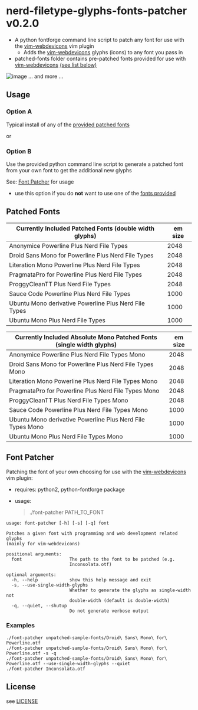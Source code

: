 nerd-filetype-glyphs-fonts-patcher v0.2.0
=========================================

* A python fontforge command line script to patch any font for use with the [vim-webdevicons](https://github.com/ryanoasis/vim-webdevicons) vim plugin
  * Adds the [vim-webdevicons](https://github.com/ryanoasis/vim-webdevicons) glyphs (icons) to any font you pass in
* patched-fonts folder contains pre-patched fonts provided for use with [vim-webdevicons](https://github.com/ryanoasis/vim-webdevicons) [(see list below)](#patched-fonts)

![image](https://github.com/ryanoasis/vim-webdevicons/wiki/screenshots/v0.3.4/fontforge-glyph-set-1.png)
... and more ...

## Usage

### Option A

Typical install of any of the [provided patched fonts](#patched-fonts)

or

### Option B

Use the provided python command line script to generate a patched font from your own font to get the additional new glyphs

See: [Font Patcher](#font-patcher) for usage

* use this option if you do __not__ want to use one of the [fonts provided](#patched-fonts)

## Patched Fonts

| Currently Included Patched Fonts (double width glyphs)      | em size  |
|-------------------------------------------------------------|----------|
| Anonymice Powerline Plus Nerd File Types                    |   2048   |
| Droid Sans Mono for Powerline Plus Nerd File Types          |   2048   |
| Literation Mono Powerline Plus Nerd File Types              |   2048   |
| PragmataPro for Powerline Plus Nerd File Types              |   2048   |
| ProggyCleanTT Plus Nerd File Types                          |   2048   |
| Sauce Code Powerline Plus Nerd File Types                   |   1000   |
| Ubuntu Mono derivative Powerline Plus Nerd File Types       |   1000   |
| Ubuntu Mono Plus Nerd File Types                            |   1000   |

| Currently Included Absolute Mono Patched Fonts (single width glyphs)| em size  |
|---------------------------------------------------------------------|----------|
| Anonymice Powerline Plus Nerd File Types Mono                       |   2048   |
| Droid Sans Mono for Powerline Plus Nerd File Types Mono             |   2048   |
| Literation Mono Powerline Plus Nerd File Types Mono                 |   2048   |
| PragmataPro for Powerline Plus Nerd File Types Mono                 |   2048   |
| ProggyCleanTT Plus Nerd File Types Mono                             |   2048   |
| Sauce Code Powerline Plus Nerd File Types Mono                      |   1000   |
| Ubuntu Mono derivative Powerline Plus Nerd File Types Mono          |   1000   |
| Ubuntu Mono Plus Nerd File Types Mono                               |   1000   |

## Font Patcher

Patching the font of your own choosing for use with the [vim-webdevicons](https://github.com/ryanoasis/vim-webdevicons) vim plugin:
* requires: python2, python-fontforge package
* usage:

	> ./font-patcher PATH_TO_FONT

```
usage: font-patcher [-h] [-s] [-q] font

Patches a given font with programming and web development related glyphs
(mainly for vim-webdevicons)

positional arguments:
  font                  The path to the font to be patched (e.g.
                        Inconsolata.otf)

optional arguments:
  -h, --help            show this help message and exit
  -s, --use-single-width-glyphs
                        Whether to generate the glyphs as single-width not
                        double-width (default is double-width)
  -q, --quiet, --shutup
                        Do not generate verbose output
```

### Examples

	./font-patcher unpatched-sample-fonts/Droid\ Sans\ Mono\ for\ Powerline.otf
	./font-patcher unpatched-sample-fonts/Droid\ Sans\ Mono\ for\ Powerline.otf -s -q
	./font-patcher unpatched-sample-fonts/Droid\ Sans\ Mono\ for\ Powerline.otf --use-single-width-glyphs --quiet
	./font-patcher Inconsolata.otf


## License

see [LICENSE](LICENSE)
